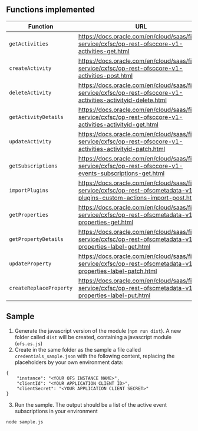 ## Functions implemented

| Function | URL |
| ---------| ----------- |
| `getActivities`| https://docs.oracle.com/en/cloud/saas/field-service/cxfsc/op-rest-ofsccore-v1-activities-get.html |
| `createActivity`| https://docs.oracle.com/en/cloud/saas/field-service/cxfsc/op-rest-ofsccore-v1-activities-post.html |
| `deleteActivity`| https://docs.oracle.com/en/cloud/saas/field-service/cxfsc/op-rest-ofsccore-v1-activities-activityid-delete.html |
| `getActivityDetails`| https://docs.oracle.com/en/cloud/saas/field-service/cxfsc/op-rest-ofsccore-v1-activities-activityid-get.html |
| `updateActivity`| https://docs.oracle.com/en/cloud/saas/field-service/cxfsc/op-rest-ofsccore-v1-activities-activityid-patch.html
| `getSubscriptions` | https://docs.oracle.com/en/cloud/saas/field-service/cxfsc/op-rest-ofsccore-v1-events-subscriptions-get.html
| `importPlugins` | https://docs.oracle.com/en/cloud/saas/field-service/cxfsc/op-rest-ofscmetadata-v1-plugins-custom-actions-import-post.html
| `getProperties` | https://docs.oracle.com/en/cloud/saas/field-service/cxfsc/op-rest-ofscmetadata-v1-properties-get.html
| `getPropertyDetails` | https://docs.oracle.com/en/cloud/saas/field-service/cxfsc/op-rest-ofscmetadata-v1-properties-label-get.html
| `updateProperty` | https://docs.oracle.com/en/cloud/saas/field-service/cxfsc/op-rest-ofscmetadata-v1-properties-label-patch.html
| `createReplaceProperty` | https://docs.oracle.com/en/cloud/saas/field-service/cxfsc/op-rest-ofscmetadata-v1-properties-label-put.html

## Sample

1. Generate the javascript version of the module (`npm run dist`). A new folder called `dist` will be created, containing a javascript module (`ofs.es.js`)
2. Create in the same folder as the sample a file called `credentials_sample.json` with the following content, replacing the placeholders by your own environment data:
```
{
    "instance": "<YOUR OFS INSTANCE NAME>",
    "clientId": "<YOUR APPLICATION CLIENT ID>",
    "clientSecret": "<YOUR APPLICATION CLIENT SECRET>"
}
```
3. Run the sample. The output should be a list of the active event subscriptions in your environment
```
node sample.js
```